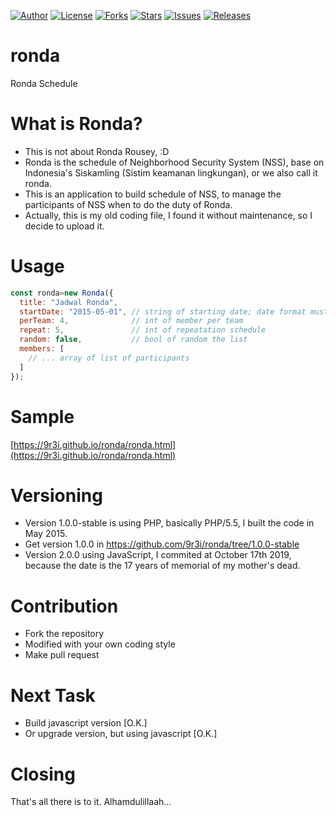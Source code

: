 [![Author](https://img.shields.io/badge/author-9r3i-lightgrey.svg)](https://github.com/9r3i "9r3i")
[![License](https://img.shields.io/github/license/9r3i/ronda.svg)](https://github.com/9r3i/ronda/blob/master/license.txt "License")
[![Forks](https://img.shields.io/github/forks/9r3i/ronda.svg)](https://github.com/9r3i/ronda/network "Forks")
[![Stars](https://img.shields.io/github/stars/9r3i/ronda.svg)](https://github.com/9r3i/ronda/stargazers "Stars")
[![Issues](https://img.shields.io/github/issues/9r3i/ronda.svg)](https://github.com/9r3i/ronda/issues "Issues")
[![Releases](https://img.shields.io/github/release/9r3i/ronda.svg)](https://github.com/9r3i/ronda/releases "Releases")


# ronda
Ronda Schedule


# What is Ronda?
- This is not about Ronda Rousey, :D
- Ronda is the schedule of Neighborhood Security System (NSS), base on Indonesia's Siskamling (Sistim keamanan lingkungan), or we also call it ronda.
- This is an application to build schedule of NSS, to manage the participants of NSS when to do the duty of Ronda.
- Actually, this is my old coding file, I found it without maintenance, so I decide to upload it.


# Usage
```js
const ronda=new Ronda({
  title: "Jadwal Ronda",
  startDate: "2015-05-01", // string of starting date; date format must be yyyy-mm-dd
  perTeam: 4,              // int of member per team
  repeat: 5,               // int of repeatation schedule
  random: false,           // bool of random the list
  members: [
    // ... array of list of participants
  ]
});
```



# Sample
[https://9r3i.github.io/ronda/ronda.html](https://9r3i.github.io/ronda/ronda.html)


# Versioning
- Version 1.0.0-stable is using PHP, basically PHP/5.5, I built the code in May 2015.
- Get version 1.0.0 in https://github.com/9r3i/ronda/tree/1.0.0-stable
- Version 2.0.0 using JavaScript, I commited at October 17th 2019, because the date is the 17 years of memorial of my mother's dead.


# Contribution
- Fork the repository
- Modified with your own coding style
- Make pull request


# Next Task
- Build javascript version [O.K.]
- Or upgrade version, but using javascript  [O.K.]


# Closing
That's all there is to it.
Alhamdulillaah...


